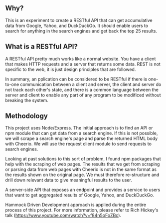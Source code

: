 ## Why?

This is an experiment to create a RESTful API that can get accumulative data from
Google, Yahoo, and DuckDuckGo. It should enable users to search for anything in the search engines and get back the top 25 results.

## What is a RESTful API?

A RESTful API pretty much works like a normal website. You have a client that makes HTTP requests and a server that returns some data. REST is not specific to the web, it is just design principles that are followed.

In summary, an pplication can be considered to be RESTful if there is one-to-one communication between a client and server, the client and server do not track each other's state, and there is a common language between the server and client to enable any part of any program to be modificed without breaking the system.

## Methodology

This project uses Node/Express. The initial approach is to find an API or npm module that can get data from a search engine. If this is not possible, we will scrape a search engine's page and parse the returned HTML body with Cheerio. We will use the request client module to send requests to search engines.

Looking at past solutions to this sort of problem, I found npm packages that help with the scraping of web pages. The results that we get from scraping or parsing data from web pages with Cheerio is not in the same format as the results shown on the original page. We must therefore re-structure and drill down relevant data to give meaningful results to the user.

A server-side API that exposes an endpoint and provides a service to users that want to get aggregated results of Google, Yahoo, and DuckDuckGo.

Hammock Driven Development approach is applied during the entire process of this project. For more information, please refer to Rich Hickey's talk (https://www.youtube.com/watch?v=f84n5oFoZBc).
